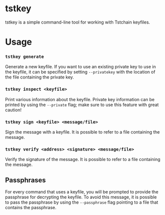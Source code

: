 tstkey
======

tstkey is a simple command-line tool for working with Tstchain keyfiles.


# Usage

### `tstkey generate`

Generate a new keyfile.
If you want to use an existing private key to use in the keyfile, it can be 
specified by setting `--privatekey` with the location of the file containing the 
private key.


### `tstkey inspect <keyfile>`

Print various information about the keyfile.
Private key information can be printed by using the `--private` flag;
make sure to use this feature with great caution!


### `tstkey sign <keyfile> <message/file>`

Sign the message with a keyfile.
It is possible to refer to a file containing the message.


### `tstkey verify <address> <signature> <message/file>`

Verify the signature of the message.
It is possible to refer to a file containing the message.


## Passphrases

For every command that uses a keyfile, you will be prompted to provide the 
passphrase for decrypting the keyfile.  To avoid this message, it is possible
to pass the passphrase by using the `--passphrase` flag pointing to a file that
contains the passphrase.
